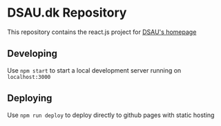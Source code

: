 # DSAU.dk Repository
This repository contains the react.js project for [DSAU's homepage](http://dsau.dk)

## Developing
Use `npm start` to start a local development server running on `localhost:3000`

## Deploying
Use `npm run deploy` to deploy directly to github pages with static hosting